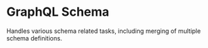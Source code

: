 # GraphQL Schema

Handles various schema related tasks, including merging of multiple schema definitions. 
